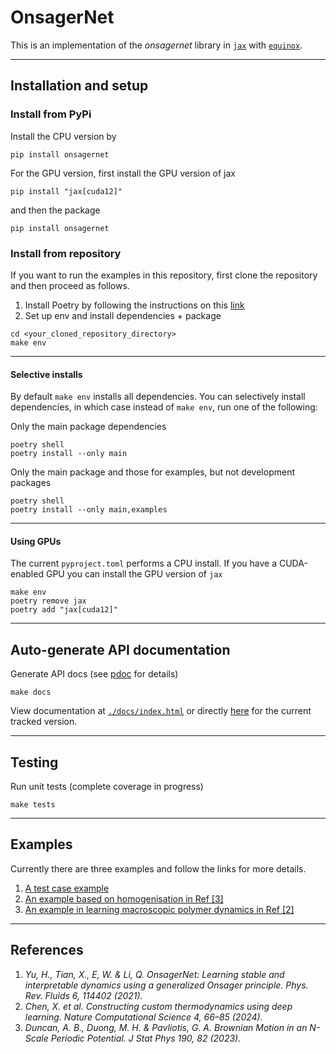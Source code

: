 # OnsagerNet

This is an implementation of the *onsagernet* library in [`jax`](https://jax.readthedocs.io/en/latest/)
with [`equinox`](https://docs.kidger.site/equinox/).

---

## Installation and setup

### Install from PyPi

Install the CPU version by
```shell
pip install onsagernet
```

For the GPU version, first install the GPU version of jax
```shell
pip install "jax[cuda12]"
```
and then the package
```shell
pip install onsagernet
```

### Install from repository

If you want to run the examples in this repository, first clone the repository and then proceed as follows.

1. Install Poetry by following the instructions on this [link](https://python-poetry.org/docs/#installation)
2. Set up env and install dependencies + package
```shell
cd <your_cloned_repository_directory>
make env
```

---

#### Selective installs

By default `make env` installs all dependencies.
You can selectively install dependencies, in which case instead of `make env`, run one of the following:

Only the main package dependencies
```shell
poetry shell
poetry install --only main
```

Only the main package and those for examples, but not development packages
```shell
poetry shell
poetry install --only main,examples
```

---

#### Using GPUs

The current `pyproject.toml` performs a CPU install.
If you have a CUDA-enabled GPU you can install the GPU version of `jax`
```shell
make env
poetry remove jax
poetry add "jax[cuda12]"
```

---

## Auto-generate API documentation

Generate API docs (see [pdoc](https://pdoc3.github.io/pdoc/) for details)
```shell
make docs
```
View documentation at [`./docs/index.html`](./docs/) or directly [here](https://liqianxiao.github.io/Research-OnsagerNetJax/onsagernet.html)
for the current tracked version.

---

## Testing

Run unit tests (complete coverage in progress)
```shell
make tests
```

---

## Examples

Currently there are three examples and follow the links for more details.
1. [A test case example](./examples/test_case/README.md)
2. [An example based on homogenisation in Ref [3]](./examples/n_scale_potential/README.md)
3. [An example in learning macroscopic polymer dynamics in Ref [2]](./examples/polymer_dynamics/README.md)

---

## References

1. *Yu, H., Tian, X., E, W. & Li, Q. OnsagerNet: Learning stable and interpretable dynamics using a generalized Onsager principle. Phys. Rev. Fluids 6, 114402 (2021).*
2. *Chen, X. et al. Constructing custom thermodynamics using deep learning. Nature Computational Science 4, 66–85 (2024).*
3. *Duncan, A. B., Duong, M. H. & Pavliotis, G. A. Brownian Motion in an N-Scale Periodic Potential. J Stat Phys 190, 82 (2023).*
